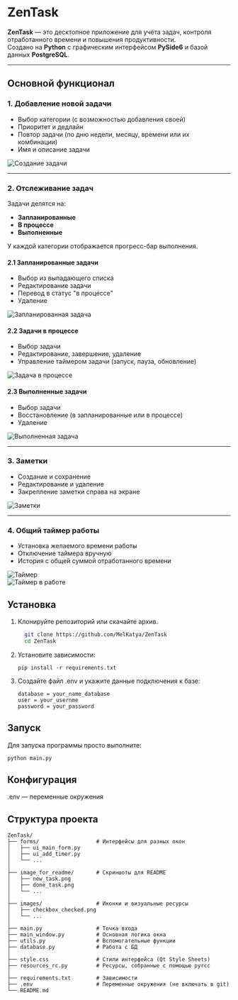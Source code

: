 # ZenTask

**ZenTask** — это десктопное приложение для учёта задач, контроля отработанного времени и повышения продуктивности.  
Создано на **Python** с графическим интерфейсом **PySide6** и базой данных **PostgreSQL**.

---

## Основной функционал

### 1. Добавление новой задачи

- Выбор категории (с возможностью добавления своей)
- Приоритет и дедлайн
- Повтор задачи (по дню недели, месяцу, времени или их комбинации)
- Имя и описание задачи
 
![Создание задачи](image_for_readme/new_task.png)

---

### 2. Отслеживание задач

Задачи делятся на:
- **Запланированные**
- **В процессе**
- **Выполненные**

У каждой категории отображается прогресс-бар выполнения.

#### 2.1 Запланированные задачи

- Выбор из выпадающего списка
- Редактирование задачи
- Перевод в статус "в процессе"
- Удаление

![Запланированная задача](image_for_readme/plan_task.png)

#### 2.2 Задачи в процессе

- Выбор задачи
- Редактирование, завершение, удаление
- Управление таймером задачи (запуск, пауза, обновление)

![Задача в процессе](image_for_readme/proc_task.png)

#### 2.3 Выполненные задачи

- Выбор задачи
- Восстановление (в запланированные или в процессе)
- Удаление

![Выполненная задача](image_for_readme/done_task.png)

---

### 3. Заметки

- Создание и сохранение
- Редактирование и удаление
- Закрепление заметки справа на экране

![Заметки](image_for_readme/note.png)

---

### 4. Общий таймер работы

- Установка желаемого времени работы
- Отключение таймера вручную
- История с общей суммой отработанного времени

![Таймер](image_for_readme/add_timer.png)  
![Таймер в работе](image_for_readme/work_timwer.png)


## Установка

1. Клонируйте репозиторий или скачайте архив.
     ```bash
       git clone https://github.com/MelKatya/ZenTask
       cd ZenTask
      ```

2. Установите зависимости:
    ```
    pip install -r requirements.txt
    ```
3. Создайте файл .env и укажите данные подключения к базе:
    ```
    database = your_name_database
    user = your_usernme
    password = your_password
    ```
## Запуск

Для запуска программы просто выполните:

    python main.py

## Конфигурация

.env — переменные окружения


## Структура проекта

    ZenTask/
    ├── forms/                  # Интерфейсы для разных окон
    │   ├── ui_main_form.py
    │   ├── ui_add_timer.py
    │   └── ...
    │
    ├── image_for_readme/       # Скриншоты для README
    │   ├── new_task.png
    │   ├── done_task.png
    │   └── ...
    │
    ├── images/                 # Иконки и визуальные ресурсы
    │   ├── checkbox_checked.png
    │   └── ...
    │
    ├── main.py                 # Точка входа
    ├── main_window.py          # Основная логика окна
    ├── utils.py                # Вспомогательные функции
    ├── database.py             # Работа с БД
    │
    ├── style.css               # Стили интерфейса (Qt Style Sheets)
    ├── resources_rc.py         # Ресурсы, собранные с помощью pyrcc
    │
    ├── requirements.txt        # Зависимости
    ├── .env                    # Переменные окружения (не включать в git)
    └── README.md
